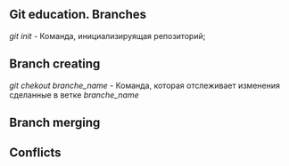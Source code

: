 ## Git education. Branches

*git init* - Команда, инициализируящая репозиторий;

## Branch creating

*git chekout branche_name* - Команда, которая отслеживает изменения сделанные в ветке *branche_name*

## Branch merging

## Conflicts